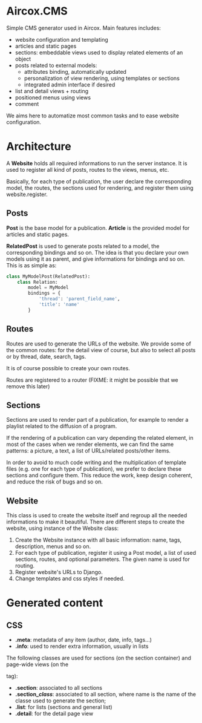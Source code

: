 # Aircox.CMS
Simple CMS generator used in Aircox. Main features includes:
- website configuration and templating
- articles and static pages
- sections: embeddable views used to display related elements of an object
- posts related to external models:
    - attributes binding, automatically updated
    - personalization of view rendering, using templates or sections
    - integrated admin interface if desired
- list and detail views + routing
- positioned menus using views
- comment

We aims here to automatize most common tasks and to ease website
configuration.

# Architecture
A **Website** holds all required informations to run the server instance. It
is used to register all kind of posts, routes to the views, menus, etc.

Basically, for each type of publication, the user declare the corresponding
model, the routes, the sections used for rendering, and register them using
website.register.

## Posts
**Post** is the base model for a publication. **Article** is the provided model
for articles and static pages.

**RelatedPost** is used to generate posts related to a model, the corresponding
bindings and so on. The idea is that you declare your own models using it as
parent, and give informations for bindings and so on. This is as simple as:

```python
class MyModelPost(RelatedPost):
    class Relation:
        model = MyModel
        bindings = {
            'thread': 'parent_field_name',
            'title': 'name'
        }
```

## Routes
Routes are used to generate the URLs of the website. We provide some of the
common routes: for the detail view of course, but also to select all posts or
by thread, date, search, tags.

It is of course possible to create your own routes.

Routes are registered to a router (FIXME: it might be possible that we remove
this later)


## Sections
Sections are used to render part of a publication, for example to render a
playlist related to the diffusion of a program.

If the rendering of a publication can vary depending the related element, in
most of the cases when we render elements, we can find the same patterns: a
picture, a text, a list of URLs/related posts/other items.

In order to avoid to much code writing and the multiplication of template
files (e.g. one for each type of publication), we prefer to declare these
sections and configure them. This reduce the work, keep design coherent,
and reduce the risk of bugs and so on.


## Website
This class is used to create the website itself and regroup all the needed
informations to make it beautiful. There are different steps to create the
website, using instance of the Website class:

1. Create the Website instance with all basic information: name, tags,
    description, menus and so on.
2. For each type of publication, register it using a Post model, a list of
    used sections, routes, and optional parameters. The given name is used
    for routing.
3. Register website's URLs to Django.
4. Change templates and css styles if needed.


# Generated content
## CSS
* **.meta**: metadata of any item (author, date, info, tags...)
* **.info**: used to render extra information, usually in lists

The following classes are used for sections (on the section container) and page-wide views (on the <main> tag):
* **.section**: associated to all sections
* **.section_*class***: associated to all section, where name is the name of the classe used to generate the section;
* **.list**: for lists (sections and general list)
* **.detail**: for the detail page view


